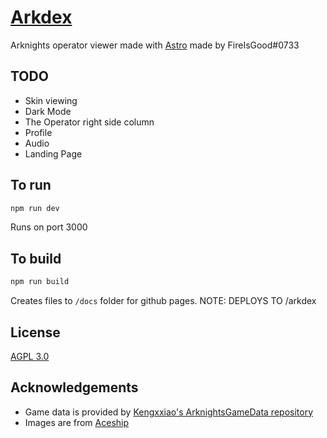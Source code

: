# [Arkdex](https://fireisgood.github.io/arkdex/)

Arknights operator viewer made with [Astro](https://astro.build) made by FireIsGood#0733

## TODO

- Skin viewing
- Dark Mode
- The Operator right side column
- Profile
- Audio
- Landing Page

## To run

```bash
npm run dev
```

Runs on port 3000

## To build

```bash
npm run build
```

Creates files to `/docs` folder for github pages. NOTE: DEPLOYS TO /arkdex

## License

[AGPL 3.0](/LICENSE.md)

## Acknowledgements

- Game data is provided by [Kengxxiao's ArknightsGameData repository](https://github.com/Kengxxiao/ArknightsGameData)
- Images are from [Aceship](https://github.com/Aceship/AN-EN-Tags)
